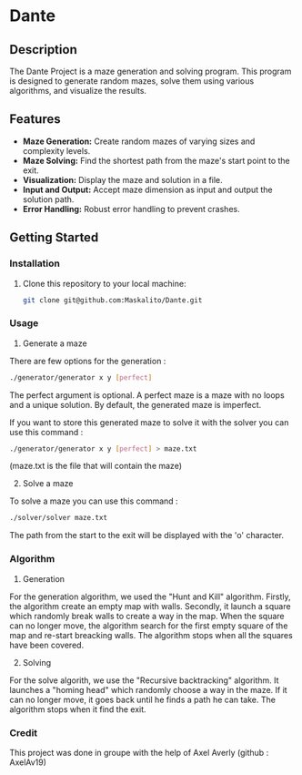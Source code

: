 # Dante

## Description

The Dante Project is a maze generation and solving program. This program is designed to generate random mazes, solve them using various algorithms, and visualize the results.

## Features

- **Maze Generation:** Create random mazes of varying sizes and complexity levels.
- **Maze Solving:** Find the shortest path from the maze's start point to the exit.
- **Visualization:** Display the maze and solution in a file.
- **Input and Output:** Accept maze dimension as input and output the solution path.
- **Error Handling:** Robust error handling to prevent crashes.

## Getting Started

### Installation

1. Clone this repository to your local machine:

   ```bash
   git clone git@github.com:Maskalito/Dante.git
   ```
### Usage

1. Generate a maze

There are few options for the generation :

  ```bash
  ./generator/generator x y [perfect]
  ```
The perfect argument is optional. A perfect maze is a maze with no loops and a unique solution. By default, the generated maze is imperfect.

If you want to store this generated maze to solve it with the solver you can use this command :

  ```bash
  ./generator/generator x y [perfect] > maze.txt
  ```
(maze.txt is the file that will contain the maze)

2. Solve a maze

To solve a maze you can use this command :

  ```bash
  ./solver/solver maze.txt
  ```
The path from the start to the exit will be displayed with the 'o' character.

### Algorithm

1. Generation

  For the generation algorithm, we used the "Hunt and Kill" algorithm. Firstly, the algorithm create an empty map with walls. Secondly, it launch a square which randomly break walls to create a way in the map. When the square can no longer move,         the algorithm search for the first empty square of the map and re-start breacking walls. The algorithm stops when all the squares have been covered.

2. Solving

  For the solve algorith, we use the "Recursive backtracking" algorithm. It launches a "homing head" which randomly choose a way in the maze. If it can no longer move, it goes back until he finds a path he can take. The algorithm stops when it find      the exit.

### Credit

This project was done in groupe with the help of Axel Averly (github : AxelAv19)

